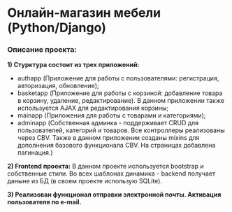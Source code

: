 # Онлайн-магазин мебели (Python/Django)
### Описание проекта:
**1) Стурктура состоит из трех приложений:**
* authapp (Приложение для работы с пользователями: регистрация, авторизация, обновление);
* basketapp (Приложение для работы с корзиной: добавление товара в корзину, удаление, редактирование). В данном приложении также используется AJAX для редактирования корзины;
* mainapp (Приложения для работы с товарами и категориями);
* adminapp (Собственная админка - поддерживает CRUD для пользователей, категорий и товаров. Все контроллеры реализованы через CBV. Также в данном приложении созданы mixins для дополнения базового функционала CBV. На страницах добавлена пагинация.)

**2) Frontend проекта:**
В данном проекте используется bootstrap и собственные стили. Во всех шаблонах динамика - backend получает даныне из БД (в своем проекте использую SQLite).

**3) Реализован функционал отправки электронной почты. Активация пользователя по e-mail.**

